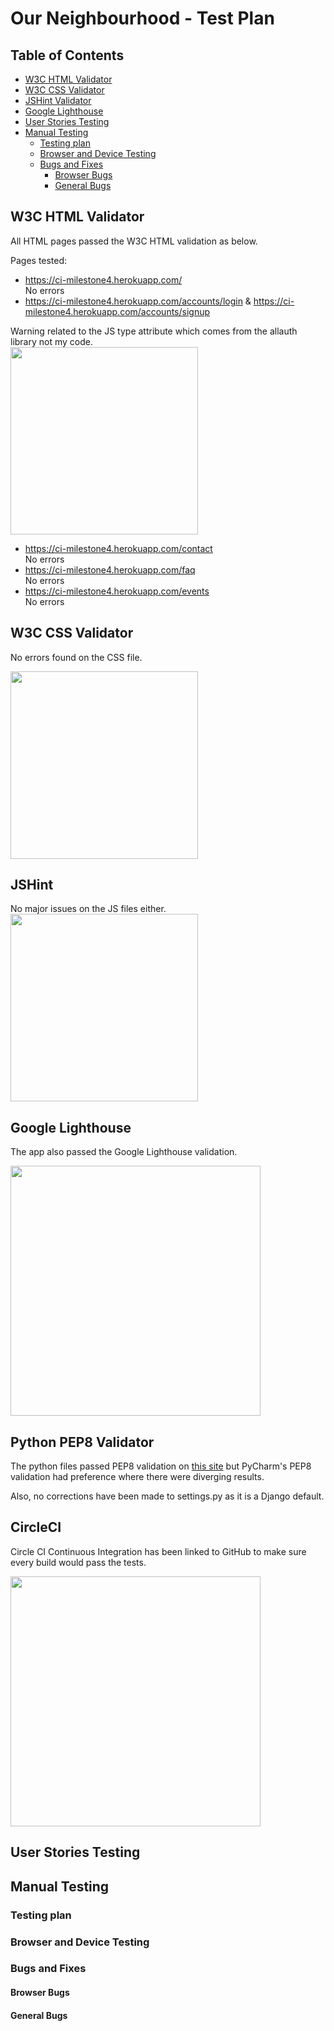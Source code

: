 # Our Neighbourhood - Test Plan

## Table of Contents

- [W3C HTML Validator](#w3c-html-validator)
- [W3C CSS Validator](#w3c-css-validator)
- [JSHint Validator](#w3c-css-validator)
- [Google Lighthouse](#Google-lighthouse)
- [User Stories Testing](#user-stories-testing)
- [Manual Testing](#manual-testing)
  - [Testing plan](#testing-plan)
  - [Browser and Device Testing](#browser-and-device-testing)
  - [Bugs and Fixes](#bugs-and-fixes)
    - [Browser Bugs](#browser-bugs)
    - [General Bugs](#general-bugs)

## W3C HTML Validator

All HTML pages passed the W3C HTML validation as below.

Pages tested:

  - https://ci-milestone4.herokuapp.com/  
No errors  
  - https://ci-milestone4.herokuapp.com/accounts/login & https://ci-milestone4.herokuapp.com/accounts/signup    

Warning related to the JS type attribute which comes from the allauth library not my code.   
<img src="https://github.com/stefcruz/ci_milestone4/blob/master/readme/html-validation-login.png" width="300">

  - https://ci-milestone4.herokuapp.com/contact  
No errors 
  - https://ci-milestone4.herokuapp.com/faq  
No errors 
  - https://ci-milestone4.herokuapp.com/events  
No errors 

## W3C CSS Validator

No errors found on the CSS file.

<img src="https://github.com/stefcruz/ci_milestone4/blob/master/readme/css-validator.png" width="300">

## JSHint

No major issues on the JS files either.
<img src="https://github.com/stefcruz/ci_milestone4/blob/master/readme/jshint.png" width="300">

## Google Lighthouse

The app also passed the Google Lighthouse validation.

<img src="https://github.com/stefcruz/ci_milestone4/blob/master/readme/google-lighthouse.png" width="400">

## Python PEP8 Validator

The python files passed PEP8 validation on [this site](http://pep8online.com/) but PyCharm's PEP8 validation had preference where there were diverging results.   

Also, no corrections have been made to settings.py as it is a Django default. 

## CircleCI

Circle CI Continuous Integration has been linked to GitHub to make sure every build would pass the tests.

<img src="https://github.com/stefcruz/ci_milestone4/blob/master/readme/circle-ci.png" width="400">

## User Stories Testing

## Manual Testing

### Testing plan

### Browser and Device Testing

### Bugs and Fixes

#### Browser Bugs
#### General Bugs